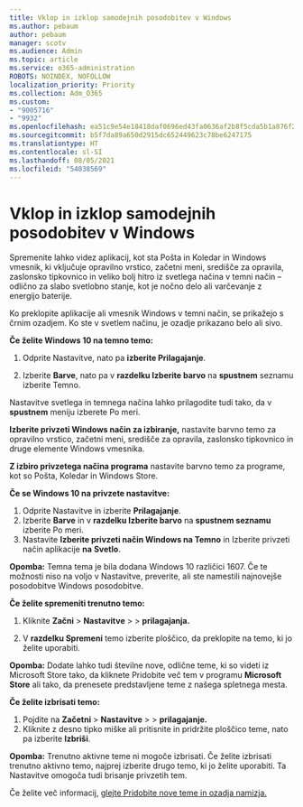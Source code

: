 ```yaml
---
title: Vklop in izklop samodejnih posodobitev v Windows
ms.author: pebaum
author: pebaum
manager: scotv
ms.audience: Admin
ms.topic: article
ms.service: o365-administration
ROBOTS: NOINDEX, NOFOLLOW
localization_priority: Priority
ms.collection: Adm_O365
ms.custom:
- "9005716"
- "9932"
ms.openlocfilehash: ea51c9e54e18418daf0696ed43fa0636af2b8f5cda5b1a876f2b6cc13eaad6fb
ms.sourcegitcommit: b5f7da89a650d2915dc652449623c78be6247175
ms.translationtype: HT
ms.contentlocale: sl-SI
ms.lasthandoff: 08/05/2021
ms.locfileid: "54038569"
---
```

# <a name="turn-on-and-off-automatic-updates-in-windows"></a>Vklop in izklop samodejnih posodobitev v Windows

Spremenite lahko videz aplikacij, kot sta Pošta in Koledar in Windows vmesnik, ki vključuje opravilno vrstico, začetni meni, središče za opravila, zaslonsko tipkovnico in veliko bolj hitro iz svetlega načina v temni način – odlično za slabo svetlobno stanje, kot je nočno delo ali varčevanje z energijo baterije.  

Ko preklopite aplikacije ali vmesnik Windows v temni način, se prikažejo s črnim ozadjem. Ko ste v svetlem načinu, je ozadje prikazano belo ali sivo.
 
**Če želite Windows 10 na temno temo:**

1. Odprite Nastavitve, nato pa **izberite Prilagajanje**.
  
1. Izberite **Barve**, nato pa v **razdelku Izberite barvo** na **spustnem** seznamu izberite Temno.

Nastavitve svetlega in temnega načina lahko prilagodite tudi tako, da v **spustnem** meniju izberete Po meri.

**Izberite privzeti Windows način za izbiranje,** nastavite barvno temo za opravilno vrstico, začetni meni, središče za opravila, zaslonsko tipkovnico in druge elemente Windows vmesnika.  

**Z izbiro privzetega načina programa** nastavite barvno temo za programe, kot so Pošta, Koledar in Windows Store.
 
**Če se Windows 10 na privzete nastavitve:**

1. Odprite Nastavitve in izberite **Prilagajanje**.  
1. Izberite **Barve** in v **razdelku Izberite barvo** na **spustnem seznamu** izberite Po meri.  
1. Nastavite **Izberite privzeti način Windows na Temno** in Izberite privzeti način aplikacije **na** **Svetlo**. 

**Opomba:** Temna tema je bila dodana Windows 10 različici 1607. Če te možnosti niso na voljo v Nastavitve, preverite, ali ste namestili najnovejše posodobitve Windows posodobitve.

**Če želite spremeniti trenutno temo:**

1. Kliknite **Začni**  >  **Nastavitve**  >    >  **prilagajanja.**  

1. V **razdelku Spremeni** temo izberite ploščico, da preklopite na temo, ki jo želite uporabiti. 

**Opomba:** Dodate lahko tudi številne nove, odlične teme, ki so videti iz Microsoft Store tako, da kliknete Pridobite več tem v programu **Microsoft Store** ali tako, da prenesete predstavljene teme z našega spletnega mesta.

**Če želite izbrisati temo:**

1. Pojdite na **Začetni**  >  **Nastavitve**  >    >  **prilagajanje.** 
1. Kliknite z desno tipko miške ali pritisnite in pridržite ploščico teme, nato pa izberite **Izbriši**. 

**Opomba:** Trenutno aktivne teme ni mogoče izbrisati. Če želite izbrisati trenutno aktivno temo, najprej izberite drugo temo, ki jo želite uporabiti. Ta Nastavitve omogoča tudi brisanje privzetih tem.

Če želite več informacij, [glejte Pridobite nove teme in ozadja namizja.](https://support.microsoft.com/windows/get-new-themes-and-desktop-backgrounds-09e3e0a6-02e3-5ecd-22a1-5d048e3cb0d3)

